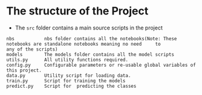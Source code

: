 # The structure of the  Project

- The `src` folder contains a main source scripts in the project

```
nbs           nbs folder contains all the notebooks(Note: These notebooks are standalone notebooks meaning no need     to       		  any of the scripts)
models        The models folder contains all the model scripts
utils.py      All utility functions required.
config.py     Configurable parameters or re-usable global variables of this project.
data.py       Utility script for loading data.
train.py      Script for training the models
predict.py    Script for  predicting the classes 
```


